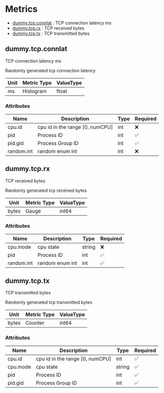 # Metrics
- [dummy.tcp.connlat](#dummytcpconnlat) : TCP connection latency ms
- [dummy.tcp.rx](#dummytcprx) : TCP received bytes
- [dummy.tcp.tx](#dummytcptx) : TCP transmitted bytes


## dummy.tcp.connlat

TCP connection latency ms

Randomly generated tcp connection latency

| Unit | Metric Type | ValueType |
| ---- | ------------ | --------- |
| ms | Histogram | float|

### Attributes

| Name | Description | Type | Required |
|------|-------------|------| ------- |
| cpu.id | cpu id in the range [0, numCPU] | int | ❌ |
| pid | Process ID | int | ✅ |
| pid.gid | Process Group ID | int | ✅ |
| random.int | random enum int | int | ❌ |


## dummy.tcp.rx

TCP received bytes

Randomly generated tcp received bytes

| Unit | Metric Type | ValueType |
| ---- | ------------ | --------- |
| bytes | Gauge | int64|

### Attributes

| Name | Description | Type | Required |
|------|-------------|------| ------- |
| cpu.mode | cpu state | string | ❌ |
| pid | Process ID | int | ✅ |
| random.int | random enum int | int | ✅ |


## dummy.tcp.tx

TCP transmitted bytes

Randomly generated tcp transmitted bytes

| Unit | Metric Type | ValueType |
| ---- | ------------ | --------- |
| bytes | Counter | int64|

### Attributes

| Name | Description | Type | Required |
|------|-------------|------| ------- |
| cpu.id | cpu id in the range [0, numCPU] | int | ✅ |
| cpu.mode | cpu state | string | ✅ |
| pid | Process ID | int | ✅ |
| pid.gid | Process Group ID | int | ✅ |

